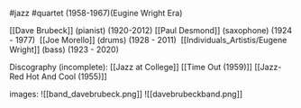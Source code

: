 #jazz #quartet
(1958-1967)(Eugine Wright Era)


[[Dave Brubeck]] (pianist) (1920-2012)
[[Paul Desmond]] (saxophone) (1924 - 1977) 
[[Joe Morello]] (drums) (1928 - 2011) 
[[Individuals_Artistis/Eugene Wright]] (bass) (1923 - 2020)


Discography (incomplete): 
[[Jazz at College]]
[[Time Out (1959)]]
[[Jazz- Red Hot And Cool (1955)]]

images:
![[band_davebrubeck.png]]
![[davebrubeckband.png]]